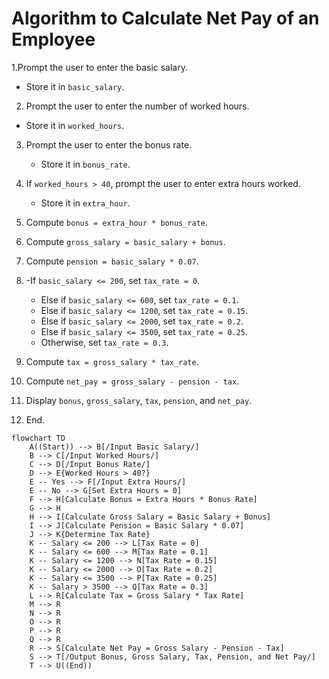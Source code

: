 # Algorithm to Calculate Net Pay of an Employee

1.Prompt the user to enter the basic salary.
   - Store it in `basic_salary`.

2.  Prompt the user to enter the number of worked hours.
   - Store it in `worked_hours`.

3. Prompt the user to enter the bonus rate.
   - Store it in `bonus_rate`.

4. If `worked_hours > 40`, prompt the user to enter extra hours worked.
   - Store it in `extra_hour`.

5. Compute `bonus = extra_hour * bonus_rate`.

6. Compute `gross_salary = basic_salary + bonus`.

7. Compute `pension = basic_salary * 0.07`.

8. -If `basic_salary <= 200`, set `tax_rate = 0`.
   - Else if `basic_salary <= 600`, set `tax_rate = 0.1`.
   - Else if `basic_salary <= 1200`, set `tax_rate = 0.15`.
   - Else if `basic_salary <= 2000`, set `tax_rate = 0.2`.
   - Else if `basic_salary <= 3500`, set `tax_rate = 0.25`.
   - Otherwise, set `tax_rate = 0.3`.

9. Compute `tax = gross_salary * tax_rate`.

10. Compute `net_pay = gross_salary - pension - tax`.

11.  Display `bonus`, `gross_salary`, `tax`, `pension`, and `net_pay`.
12.  End.

```mermaid
flowchart TD
    A((Start)) --> B[/Input Basic Salary/]
    B --> C[/Input Worked Hours/]
    C --> D[/Input Bonus Rate/]
    D --> E{Worked Hours > 40?}
    E -- Yes --> F[/Input Extra Hours/]
    E -- No --> G[Set Extra Hours = 0]
    F --> H[Calculate Bonus = Extra Hours * Bonus Rate]
    G --> H
    H --> I[Calculate Gross Salary = Basic Salary + Bonus]
    I --> J[Calculate Pension = Basic Salary * 0.07]
    J --> K{Determine Tax Rate}
    K -- Salary <= 200 --> L[Tax Rate = 0]
    K -- Salary <= 600 --> M[Tax Rate = 0.1]
    K -- Salary <= 1200 --> N[Tax Rate = 0.15]
    K -- Salary <= 2000 --> O[Tax Rate = 0.2]
    K -- Salary <= 3500 --> P[Tax Rate = 0.25]
    K -- Salary > 3500 --> Q[Tax Rate = 0.3]
    L --> R[Calculate Tax = Gross Salary * Tax Rate]
    M --> R
    N --> R
    O --> R
    P --> R
    Q --> R
    R --> S[Calculate Net Pay = Gross Salary - Pension - Tax]
    S --> T[/Output Bonus, Gross Salary, Tax, Pension, and Net Pay/]
    T --> U((End))
```

